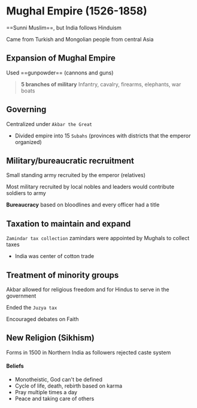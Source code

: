 # Mughal Empire (1526-1858)

==Sunni Muslim==, but India follows Hinduism

Came from Turkish and Mongolian people from central Asia

## Expansion of Mughal Empire

Used ==gunpowder== (cannons and guns)

> **5 branches of military** Infantry, cavalry, firearms, elephants, war boats

## Governing

Centralized under `Akbar the Great`
- Divided empire into 15 `Subahs` (provinces with districts that the emperor organized)

## Military/bureaucratic recruitment

Small standing army recruited by the emperor (relatives)

Most military recruited by local nobles and leaders would contribute soldiers to army

**Bureaucracy** based on bloodlines and every officer had a title

## Taxation to maintain and expand

`Zamindar tax collection` zamindars were appointed by Mughals to collect taxes

- India was center of cotton trade

## Treatment of minority groups

Akbar allowed for religious freedom and for Hindus to serve in the government

Ended the `Juzya tax`

Encouraged debates on Faith

## New Religion (Sikhism)

Forms in 1500 in Northern India as followers rejected caste system

#### Beliefs
- Monotheistic, God can't be defined
- Cycle of life, death, rebirth based on karma
- Pray multiple times a day
- Peace and taking care of others